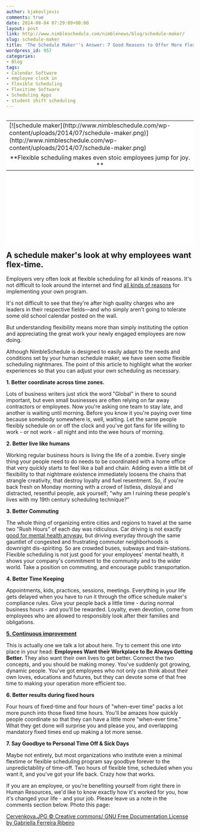 ```yaml
---
author: kjakovljevic
comments: true
date: 2014-08-04 07:29:09+00:00
layout: post
link: http://www.nimbleschedule.com/nimblenews/blog/schedule-maker/
slug: schedule-maker
title: 'The Schedule Maker''s Answer: 7 Good Reasons to Offer More Flexible Scheduling'
wordpress_id: 957
categories:
- Blog
tags:
- Calendar Software
- employee clock in
- Flexible Scheduling
- Flexitime Software
- Scheduling Apps
- student shift scheduling
---
```


<table style="background-color: #ffffff; height: 332px;" border="0" align="right" width="324" cellpadding="3" cellspacing="3" >
<tbody >
<tr >

<td >[![schedule maker](http://www.nimbleschedule.com/wp-content/uploads/2014/07/schedule-maker.png)](http://www.nimbleschedule.com/wp-content/uploads/2014/07/schedule-maker.png)
</td>
</tr>
<tr >

<td style="text-align: center;" >**Flexible scheduling makes even stoic employees jump for joy.
**
</td>
</tr>
</tbody>
</table>


## A schedule maker's look at why employees want flex-time.


Employers very often look at flexible scheduling for all kinds of reasons. It's not difficult to look around the internet and find [all kinds of reasons](http://mashable.com/2013/06/19/flexible-work/) for implementing your own program.

It's not difficult to see that they're after high quality charges who are leaders in their respective fields—and who simply aren't going to tolerate some old school calendar posted on the wall.

But understanding flexibility means more than simply instituting the option and appreciating the great work your newly engaged employees are now doing.

Although NimbleSchedule is designed to easily adapt to the needs and conditions set by your human schedule maker, we have seen some flexible scheduling nightmares. The point of this article to highlight what the worker experiences so that you can adjust your own scheduling as necessary.

**1. Better coordinate across time zones.**

Lots of business writers just stick the word "Global" in there to sound important, but even small businesses are often relying on far away contractors or employees. Now you're asking one team to stay late, and another is waiting until morning. Before you know it you're paying over time because somebody somewhere is, well, waiting. Let the same people flexibly schedule on or off the clock and you've got fans for life willing to work - or not work - all night and into the wee hours of morning.

**2. Better live like humans**

Working regular business hours is living the life of a zombie. Every single thing your people need to do needs to be coordinated with a home office that very quickly starts to feel like a ball and chain. Adding even a little bit of flexibility to that nightmare existence immediately loosens the chains that strangle creativity, that destroy loyalty and fuel resentment. So, if you're back fresh on Monday morning with a crowd of listless, disloyal and distracted, resentful people, ask yourself; "why am I ruining these people's lives with my 19th century scheduling technique?"

**3. Better Commuting**

The whole thing of organizing entire cities and regions to travel at the same two "Rush Hours" of each day was ridiculous. Car driving is not exactly [good for mental health anyway](http://tranbc.ca/2012/10/10/7-secrets-to-taming-driver-stress/), but driving everyday through the same gauntlet of congested and frustrating commuter neighborhoods is downright dis-spiriting. So are crowded buses, subways and train-stations. Flexible scheduling is not just good for your employees' mental health, it shows your company's commitment to the community and to the wider world. Take a position on commuting, and encourage public transportation.

**4. Better Time Keeping**

Appointments, kids, practices, sessions, meetings. Everything in your life gets delayed when you have to run it through the office schedule maker's compliance rules. Give your people back a little time - during normal business hours - and you'll be rewarded. Loyalty, even devotion, come from employees who are allowed to responsibly look after their families and obligations.

[**5. Continuous improvement**](http://www.nimbleschedule.com/nimblenews/blog/continuous-improvement/)

This is actually one we talk a lot about here. Try to cement this one into place in your head: **Employees Want their Workplace to Be Always Getting Better.** They also want their own lives to get better. Connect the two concepts, and you should be making money. You've suddenly got growing, dynamic people. You've got employees who not only can think about their own loves, educations and futures, but they can devote some of that free time to making your operation more efficient too.

**6. Better results during fixed hours**

Four hours of fixed-time and four hours of "when-ever time" packs a lot more punch into those fixed time hours. You'll be amazes how quickly people coordinate so that they can have a little more "when-ever time."  What they get done will surprise you and please you, and overlapping mandatory fixed times end up making a lot more sense.

**7. Say Goodbye to Personal Time Off & Sick Days**

Maybe not entirely, but most organizations who institute even a minimal flextime or flexible scheduling program say goodbye forever to the unpredictability of time-off. Two hours of flexible time, scheduled when you want it, and you've got your life back. Crazy how that works.

If you are an employee, or you're benefiting yourself from right there in Human Resources, we'd like to know exactly how it's worked for you, how it's changed your life - and your job. Please leave us a note in the comments section below.
Photo this page:                                        

[Cervenkova.JPG © Creative commons/ GNU Free Documentation License by Gabriella Ferreira Ribeiro](http://commons.wikimedia.org/wiki/File:Cervenkova.JPG)
